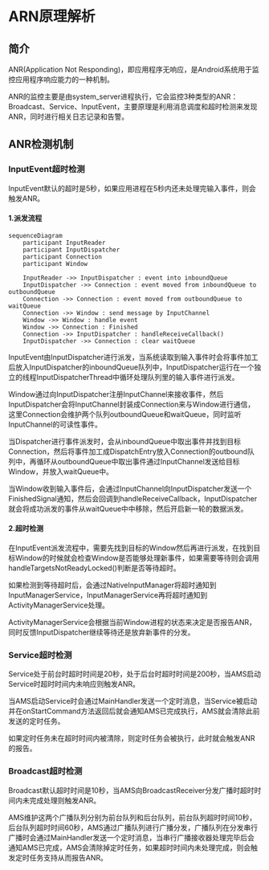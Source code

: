 # ARN原理解析

## 简介
ANR(Application Not Responding)，即应用程序无响应，是Android系统用于监控应用程序响应能力的一种机制。

ANR的监控主要是由system_server进程执行，它会监控3种类型的ANR：Broadcast、Service、InputEvent，主要原理是利用消息调度和超时检测来发现ANR，同时进行相关日志记录和告警。

## ANR检测机制

### InputEvent超时检测
InputEvent默认的超时是5秒，如果应用进程在5秒内还未处理完输入事件，则会触发ANR。

#### 1.派发流程
```mermaid
sequenceDiagram
    participant InputReader
    participant InputDispatcher
    participant Connection
    participant Window
    
    InputReader ->> InputDispatcher : event into inboundQueue
    InputDispatcher ->> Connection : event moved from inboundQueue to outboundQueue
    Connection ->> Connection : event moved from outboundQueue to waitQueue
    Connection ->> Window : send message by InputChannel
    Window ->> Window : handle event
    Window ->> Connection : Finished
    Connection ->> InputDispatcher : handleReceiveCallback()
    InputDispatcher ->> Connection : clear waitQueue
```
InputEvent由InputDispatcher进行派发，当系统读取到输入事件时会将事件加工后放入InputDispatcher的inboundQueue队列中，InputDispatcher运行在一个独立的线程InputDispatcherThread中循环处理队列里的输入事件进行派发。

Window通过向InputDispatcher注册InputChannel来接收事件，然后InputDispatcher会将InputChannel封装成Connection来与Window进行通信，这里Connection会维护两个队列outboundQueue和waitQueue，同时监听InputChannel的可读性事件。

当Dispatcher进行事件派发时，会从inboundQueue中取出事件并找到目标Connection，然后将事件加工成DispatchEntry放入Connection的outbound队列中，再循环从outboundQueue中取出事件通过InputChannel发送给目标Window，并放入waitQueue中。

当Window收到输入事件后，会通过InputChannel向InputDispatcher发送一个FinishedSignal通知，然后会回调到handleReceiveCallback，InputDispatcher就会将成功派发的事件从waitQueue中中移除，然后开启新一轮的数据派发。

#### 2.超时检测
在InputEvent派发流程中，需要先找到目标的Window然后再进行派发，在找到目标Window的时候就会检查Window是否能够处理新事件，如果需要等待则会调用handleTargetsNotReadyLocked()判断是否等待超时。

如果检测到等待超时后，会通过NativeInputManager将超时通知到InputManagerService，InputManagerService再将超时通知到ActivityManagerService处理。

ActivityManagerService会根据当前Window进程的状态来决定是否报告ANR，同时反馈InputDispatcher继续等待还是放弃新事件的分发。

### Service超时检测
Service处于前台时超时时间是20秒，处于后台时超时时间是200秒，当AMS启动Service时超时时间内未响应则触发ANR。

当AMS启动Service时会通过MainHandler发送一个定时消息，当Service被启动并在onStartCommand方法返回后就会通知AMS已完成执行，AMS就会清除此前发送的定时任务。

如果定时任务未在超时时间内被清除，则定时任务会被执行，此时就会触发ANR的报告。

### Broadcast超时检测
Broadcast默认超时时间是10秒，当AMS向BroadcastReceiver分发广播时超时时间内未完成处理则触发ANR。

AMS维护这两个广播队列分别为前台队列和后台队列，前台队列超时时间10秒，后台队列超时时间60秒，AMS通过广播队列进行广播分发，广播队列在分发串行广播时会通过MainHandler发送一个定时消息，当串行广播接收器处理完毕后会通知AMS已完成，AMS会清除掉定时任务，如果超时时间内未处理完成，则会触发定时任务支持从而报告ANR。

